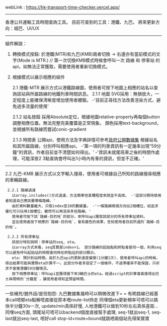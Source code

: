 webLink : https://hk-transport-time-checker.vercel.app/

----
香港公共運輸工具時間查詢工具。
目前可查到的工具：港鐵、九巴。
將來更新方向：城巴、UI/UX

----
組件解說：
1. 轉換模式按鈕: 於港鐵(MTR)和九巴(KMB)兩者切換 -> 右邊亦有當前模式的文字(Mode is MTR.) // 第一次切換KMB模式時候會呼叫一次 路線 和 停車站 的api，如無法正常獲取，需要使用者重新切換模式。
2. 根據模式以展示相應的組件
   
   2.1 港鐵-MTR
     展示方式以港鐵路線圖，使用者可按下地圖上相應的站名以查詢該站與所屬路線的地鐵列車時間訊息。
     2.1.1 地圖
       SVG採用：無損放大，一定程度上能確保清晰度增加使用者體驗。 -'目前正尋找方法改善渲染方式，避免過多流量的使用'
   
     2.1.2 站名按鈕
       採用Absolute定位，根據地圖relative-property再每個button調整相應位置。無法完整完美覆蓋是正常現象。
       顏色採用text-background，並根據所有路線而嘗試conic-gradient
   
     2.1.3 時間表
       公開api，使用方法及字典詳情可參考[政府公開數據集](https://data.gov.hk/)
       根據站名和其所屬路線，分別呼叫相應api。
       -'第一項的列車資訊有一定幾率出現“59分鐘”的資訊，作者目前並不清楚如何得出。'
       -'資訊未就尾班車之後的時間作處理，可能深夜2 3點查詢會呼叫出1小時內有車的資訊，但並不正確。'

---
   2.2 九巴-KMB
     展示方式以文字輸入搜尋，使用者可根據自己所知的路線搜尋相應的車輛路線。
	  
     2.2.1 路線過濾
       以array.includes()方式過濾，方法簡單但某種程度來說並不高效。 -'這部分期待使用者知道自己應該要哪條路線。'
       由於資料數量龐大，只取index至10的數據量。 -'一條路線兩個方向佔2個槽位，如追求優化可只佔用1個槽位，繼而可以再渲染多些路線。'
       使用者可按下該`路線-目的地`的部分，來呼叫api獲取該部分的所有停車站資料。
       並在使用者按下相應的`路線-目的地`，會有變色的效果，告知使用者目前所選的`路線-目的地`。
		 
     2.2.2 所有停車站
       該部分特別說明：停車站的seq, eta。
       以array方式來看，seq其實是index+1。 部分路線的起始點和終點會是同一個，利用seq可以避免呼叫起始站的時間會同時在終點站的部分顯示。
       eta: 預計到站時間。由於九巴api的更新速度偏慢(1分鐘1次)，使用者呼叫api的時候，得出結果可能與實際eta計算不一。此部分作者多設定了一個條件，不過準確率不能保證，只祈求不會像港鐵59分鐘情況。
       按下相應停車站：呼叫api並獲得接下來3輛巴士的eta。經過script的計算會直接得出巴士與現時的`分鐘差`，讓使用者得知並預留時間。

---
一些補充/題外話/是但抱怨:
九巴數據集幾時可以稍微改進下= = 有啲路線已經基本call唔郁eta點解唔直接從原本嘅route-list拎走
同埋個eta更新頻率可唔可以搞快半分鐘30s一次, update/min真係好慢, 人地港鐵可以做到10秒左右真係差距...
同埋seq方面, 頭尾站可唔可以backend個度直接幫手處理, seq-1就出seq-1, seq-last就出seq-last, 唔好call stop-id+route+bound就跳哂兩個站先得架寶寶
    
       

